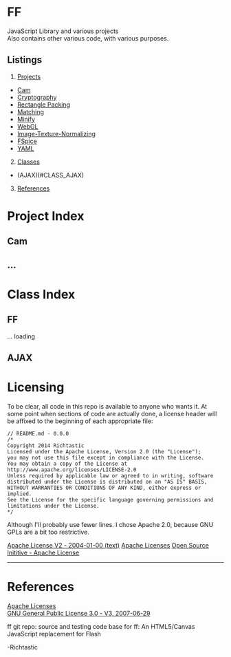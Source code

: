 # FF #

JavaScript Library and various projects
<br/>
Also contains other various code, with various purposes.

## Listings ##

1. [Projects](#PROJECTS)
  * [Cam](#PROJECT_CAM)
  * [Cryptography](#)
  * [Rectangle Packing](#)
  * [Matching](#)
  * [Minify](#)
  * [WebGL](#)
  * [Image-Texture-Normalizing](#)
  * [FSpice](#)
  * [YAML](#)
2. [Classes](#CLASSES)
  * (AJAX)(#CLASS_AJAX)
3. [References](#REFERENCES)

<a name="PROJECTS"></a>
# Project Index #

<a name="PROJECT_CAM"></a>
## Cam
## ...

<a name="CLASSES"></a>
# Class Index #


<a name="CLASS_FF"></a>
## FF
... loading

<a name="CLASS_AJAX"></a>
## AJAX



<a name="LICENSING"></a>
# Licensing #
To be clear, all code in this repo is available to anyone who wants it. At some point when sections of code are actually done, a license header will be affixed to the beginning of each appropriate file:
```text
// README.md - 0.0.0
/*
Copyright 2014 Richtastic
Licensed under the Apache License, Version 2.0 (the "License");
you may not use this file except in compliance with the License.
You may obtain a copy of the License at
http://www.apache.org/licenses/LICENSE-2.0
Unless required by applicable law or agreed to in writing, software
distributed under the License is distributed on an "AS IS" BASIS,
WITHOUT WARRANTIES OR CONDITIONS OF ANY KIND, either express or implied.
See the License for the specific language governing permissions and
limitations under the License.
*/
```
Although I'll probably use fewer lines. I chose Apache 2.0, because GNU GPLs are a bit too restrictive.

[Apache License V2 - 2004-01-00 (text)](http://www.apache.org/licenses/LICENSE-2.0.txt)
[Apache Licenses](http://www.apache.org/licenses/)
[Open Source Inititive - Apache License](http://opensource.org/licenses/Apache-2.0)

---

<a name="REFERENCES"></a>
# References #

[Apache Licenses](http://www.apache.org/licenses/)
<br/>
[GNU General Public License 3.0 - V3, 2007-06-29](http://opensource.org/licenses/GPL-3.0)
<br/>

ff git repo:
source and testing code base for ff: An HTML5/Canvas JavaScript replacement for Flash

-Richtastic


